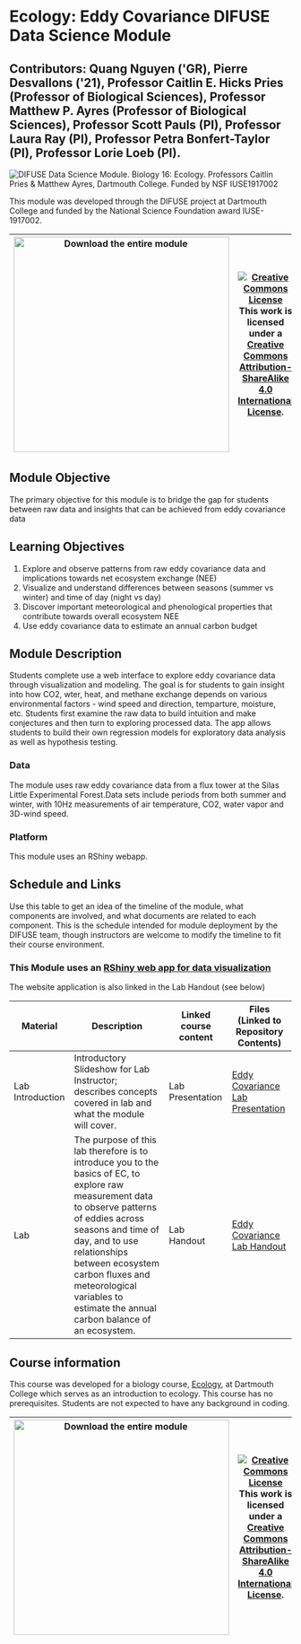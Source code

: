 # Ecology: Eddy Covariance DIFUSE Data Science Module 

## Contributors: Quang Nguyen ('GR), Pierre Desvallons ('21), Professor Caitlin E. Hicks Pries (Professor of Biological Sciences), Professor Matthew P. Ayres (Professor of Biological Sciences), Professor Scott Pauls (PI), Professor Laura Ray (PI), Professor Petra Bonfert-Taylor (PI), Professor Lorie Loeb (PI).

![DIFUSE Data Science Module.  Biology 16: Ecology. Professors Caitlin Pries & Matthew Ayres, Dartmouth College. Funded by NSF IUSE1917002](repository-assets/DIFUSE-BIOL-16.png "DIFUSE Data Science Module.  Biology 16: Ecology.  Professors Caitlin Pries & Matthew Ayres, Dartmouth College. Funded by NSF IUSE1917002")

This module was developed through the DIFUSE project at Dartmouth College and funded by the National Science Foundation award IUSE-1917002.

|[<img src="repository-assets/download-all.png" alt="Download the entire module" align="center" style="width: 4in;" />](https://github.com/difuse-dartmouth/ecology-eddy-covariance/archive/refs/heads/main.zip)| <a rel="license" href="http://creativecommons.org/licenses/by-sa/4.0/"><img alt="Creative Commons License" style="width=2in" src="https://i.creativecommons.org/l/by-sa/4.0/88x31.png" /><br></a>This work is licensed under a <a rel="license" href="http://creativecommons.org/licenses/by-sa/4.0/">Creative Commons Attribution-ShareAlike 4.0 International License</a>. |
|---------|----------|

## Module Objective

The primary objective for this module is to bridge the gap for students between raw data and insights that can be achieved from eddy covariance data 

## Learning Objectives

1.	Explore and observe patterns from raw eddy covariance data and implications towards net ecosystem exchange (NEE)
2.	Visualize and understand differences between seasons (summer vs winter) and time of day (night vs day)
3.	Discover important meteorological and phenological properties that contribute towards overall ecosystem NEE
4.	Use eddy covariance data to estimate an annual carbon budget

## Module Description
Students complete use a web interface to explore eddy covariance data through visualization and modeling.  The goal is for students to gain insight into how CO2, wter, heat, and methane exchange depends on various environmental factors - wind speed and direction, temparture, moisture, etc.  Students first examine the raw data to build intuition and make conjectures and then turn to exploring processed data.  The app allows students to build their own regression models for exploratory data analysis as well as hypothesis testing.

### Data
The module uses raw eddy covariance data from a flux tower at the Silas Little Experimental Forest.Data sets include periods from both summer and winter, with 10Hz measurements of air temperature, CO2, water vapor and 3D-wind speed. 

### Platform
This module uses an RShiny webapp.

## Schedule and Links

Use this table to get an idea of the timeline of the module, what components are involved, and what documents are related to each component. This is the schedule intended for module deployment by the DIFUSE team, though instructors are welcome to modify the timeline to fit their course environment.

### This Module uses an [RShiny web app for data visualization](https://difuse-dartmouth.shinyapps.io/DIFUSEEddyCovariance/)
The website application is also linked in the Lab Handout (see below)

| Material |  Description | Linked course content | Files (Linked to Repository Contents) |
|------------------|-----------------|----------------------------------------|--------------------------------------------------|
| Lab Introduction | Introductory Slideshow for Lab Instructor; describes concepts covered in lab and what the module will cover.| Lab Presentation |[Eddy Covariance Lab Presentation](completed_module/logistics/Eddy%20Covariance%20Lab%20Presentation.pptx) |
| Lab | The purpose of this lab therefore is to introduce you to the basics of EC, to explore raw measurement data to observe patterns of eddies across seasons and time of day, and to use relationships between ecosystem carbon fluxes and meteorological variables to estimate the annual carbon balance of an ecosystem.  | Lab Handout |[Eddy Covariance Lab Handout](completed_module/components/Eddy%20Covariance%20Lab%20Handout.docx) |


## Course information
This course was developed for a biology course, [Ecology](http://dartmouth.smartcatalogiq.com/current/orc/Departments-Programs-Undergraduate/Biological-Sciences/BIOL-Biological-Sciences-Undergraduate/BIOL-16), at Dartmouth College which serves as an introduction to ecology.  This course has no prerequisites. Students are not expected to have any background in coding.


|[<img src="repository-assets/download-all.png" alt="Download the entire module" align="center" style="width: 4in;" />](https://github.com/difuse-dartmouth/ecology-eddy-covariance/archive/refs/heads/main.zip)| <a rel="license" href="http://creativecommons.org/licenses/by-sa/4.0/"><img alt="Creative Commons License" style="width=2in" src="https://i.creativecommons.org/l/by-sa/4.0/88x31.png" /><br></a>This work is licensed under a <a rel="license" href="http://creativecommons.org/licenses/by-sa/4.0/">Creative Commons Attribution-ShareAlike 4.0 International License</a>. |
|---------|----------|
